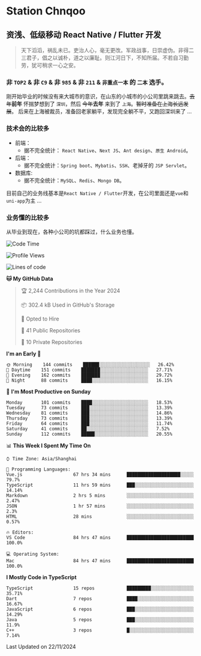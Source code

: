 # Station Chnqoo

## 资浅、低级移动 React Native / Flutter 开发

> 天下滔滔，祸乱未已。吏治人心，毫无更改。军政战事，日崇虚伪。非得二三君子，倡之以诚朴，道之以廉耻。则江河日下，不知所届。不若自习勤劳，犹可稍求一心之安。

### 非 `TOP2` & 非 `C9` & 非 `985` & 非 `211` & `非重点一本` 的 `二本` 选手。

刚开始毕业的时候没有来大城市的意识，在山东的小城市的小公司里跳来跳去。~~去年~~**前年** 怀揣梦想到了 `深圳`，然后 ~~今年~~**去年** 来到了 `上海`。~~暂时准备在上海长远发展~~。
后来在上海被裁员，准备回老家躺平，发现完全躺不平，又跑回深圳来了 ...

### 技术会的比较多

- 前端：
  - 据不完全统计： `React Native`、`Next JS`、`Ant design`、`原生 Android`。
- 后端：
  - 据不完全统计：`Spring boot`、`Mybatis`、`SSH`、老掉牙的 `JSP Servlet`。
- 数据库:
  - 据不完全统计：`MySQL`、`Redis`、`Mongo DB`。

目前自己的业务线基本是`React Native / Flutter`开发，在公司里面还是`vue`和`uni-app`为主 ...

### 业务懂的比较多

从毕业到现在，各种小公司的坑都踩过，什么业务也懂。

<!--START_SECTION:waka-->
![Code Time](http://img.shields.io/badge/Code%20Time-6%2C658%20hrs%2045%20mins-blue)

![Profile Views](http://img.shields.io/badge/Profile%20Views-0-blue)

![Lines of code](https://img.shields.io/badge/From%20Hello%20World%20I%27ve%20Written-503%20Thousand%20lines%20of%20code-blue)

**🐱 My GitHub Data** 

> 🏆 2,244 Contributions in the Year 2024
 > 
> 📦 302.4 kB Used in GitHub's Storage 
 > 
> 💼 Opted to Hire
 > 
> 📜 41 Public Repositories 
 > 
> 🔑 10 Private Repositories  
 > 
**I'm an Early 🐤** 

```text
🌞 Morning    144 commits    ██████░░░░░░░░░░░░░░░░░░░   26.42% 
🌆 Daytime    151 commits    ███████░░░░░░░░░░░░░░░░░░   27.71% 
🌃 Evening    162 commits    ███████░░░░░░░░░░░░░░░░░░   29.72% 
🌙 Night      88 commits     ████░░░░░░░░░░░░░░░░░░░░░   16.15%

```
📅 **I'm Most Productive on Sunday** 

```text
Monday       101 commits    ████░░░░░░░░░░░░░░░░░░░░░   18.53% 
Tuesday      73 commits     ███░░░░░░░░░░░░░░░░░░░░░░   13.39% 
Wednesday    81 commits     ███░░░░░░░░░░░░░░░░░░░░░░   14.86% 
Thursday     73 commits     ███░░░░░░░░░░░░░░░░░░░░░░   13.39% 
Friday       64 commits     ███░░░░░░░░░░░░░░░░░░░░░░   11.74% 
Saturday     41 commits     ██░░░░░░░░░░░░░░░░░░░░░░░   7.52% 
Sunday       112 commits    █████░░░░░░░░░░░░░░░░░░░░   20.55%

```


📊 **This Week I Spent My Time On** 

```text
⌚︎ Time Zone: Asia/Shanghai

💬 Programming Languages: 
Vue.js                   67 hrs 34 mins      ████████████████████░░░░░   79.7% 
TypeScript               11 hrs 59 mins      ███░░░░░░░░░░░░░░░░░░░░░░   14.14% 
Markdown                 2 hrs 5 mins        ░░░░░░░░░░░░░░░░░░░░░░░░░   2.47% 
JSON                     1 hr 57 mins        ░░░░░░░░░░░░░░░░░░░░░░░░░   2.3% 
HTML                     28 mins             ░░░░░░░░░░░░░░░░░░░░░░░░░   0.57%

🔥 Editors: 
VS Code                  84 hrs 47 mins      █████████████████████████   100.0%

💻 Operating System: 
Mac                      84 hrs 47 mins      █████████████████████████   100.0%

```

**I Mostly Code in TypeScript** 

```text
TypeScript               15 repos            █████████░░░░░░░░░░░░░░░░   35.71% 
Dart                     7 repos             ████░░░░░░░░░░░░░░░░░░░░░   16.67% 
JavaScript               6 repos             ███░░░░░░░░░░░░░░░░░░░░░░   14.29% 
Java                     5 repos             ███░░░░░░░░░░░░░░░░░░░░░░   11.9% 
C++                      3 repos             █░░░░░░░░░░░░░░░░░░░░░░░░   7.14%

```



 Last Updated on 22/11/2024
<!--END_SECTION:waka-->

<!---
ChenqiaoStation/ChenqiaoStation is a ✨ special ✨ repository because its `README.md` (this file) appears on your GitHub profile.
You can click the Preview link to take a look at your changes.
--->
